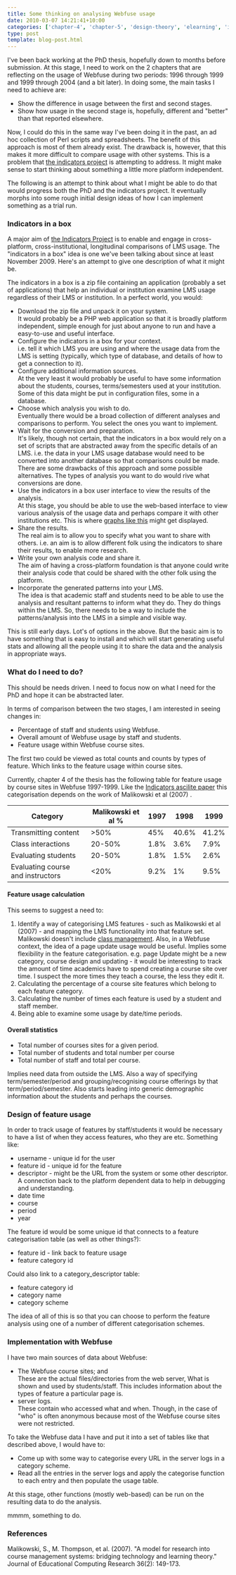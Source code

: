 ```yaml
---
title: Some thinking on analysing Webfuse usage
date: 2010-03-07 14:21:41+10:00
categories: ['chapter-4', 'chapter-5', 'design-theory', 'elearning', 'indicators', 'phd', 'thesis', 'webfuse']
type: post
template: blog-post.html
---
```

I've been back working at the PhD thesis, hopefully down to months before submission. At this stage, I need to work on the 2 chapters that are reflecting on the usage of Webfuse during two periods: 1996 through 1999 and 1999 through 2004 (and a bit later). In doing some, the main tasks I need to achieve are:

- Show the difference in usage between the first and second stages.
- Show how usage in the second stage is, hopefully, different and "better" than that reported elsewhere.

Now, I could do this in the same way I've been doing it in the past, an ad hoc collection of Perl scripts and spreadsheets. The benefit of this approach is most of them already exist. The drawback is, however, that this makes it more difficult to compare usage with other systems. This is a problem that [the indicators project](http://indicatorsproject.wordpress.com/) is attempting to address. It might make sense to start thinking about something a little more platform independent.

The following is an attempt to think about what I might be able to do that would progress both the PhD and the indicators project. It eventually morphs into some rough initial design ideas of how I can implement something as a trial run.

### Indicators in a box

A major aim of [the Indicators Project](http://indicatorsproject.wordpress.com/) is to enable and engage in cross-platform, cross-institutional, longitudinal comparisons of LMS usage. The "indicators in a box" idea is one we've been talking about since at least November 2009. Here's an attempt to give one description of what it might be.

The indicators in a box is a zip file containing an application (probably a set of applications) that help an individual or institution examine LMS usage regardless of their LMS or institution. In a perfect world, you would:

- Download the zip file and unpack it on your system.  
    It would probably be a PHP web application so that it is broadly platform independent, simple enough for just about anyone to run and have a easy-to-use and useful interface.
- Configure the indicators in a box for your context.  
    i.e. tell it which LMS you are using and where the usage data from the LMS is setting (typically, which type of database, and details of how to get a connection to it).
- Configure additional information sources.  
    At the very least it would probably be useful to have some information about the students, courses, terms/semesters used at your institution. Some of this data might be put in configuration files, some in a database.
- Choose which analysis you wish to do.  
    Eventually there would be a broad collection of different analyses and comparisons to perform. You select the ones you want to implement.
- Wait for the conversion and preparation.  
    It's likely, though not certain, that the indicators in a box would rely on a set of scripts that are abstracted away from the specific details of an LMS. i.e. the data in your LMS usage database would need to be converted into another database so that comparisons could be made. There are some drawbacks of this approach and some possible alternatives. The types of analysis you want to do would rive what conversions are done.
- Use the indicators in a box user interface to view the results of the analysis.  
    At this stage, you should be able to use the web-based interface to view various analysis of the usage data and perhaps compare it with other institutions etc. This is where [graphs like this](http://www.flickr.com/photos/david_jones/4037668923/in/set-72157608613577424/) might get displayed.
- Share the results.  
    The real aim is to allow you to specify what you want to share with others. i.e. an aim is to allow different folk using the indicators to share their results, to enable more research.
- Write your own analysis code and share it.  
    The aim of having a cross-platform foundation is that anyone could write their analysis code that could be shared with the other folk using the platform.
- Incorporate the generated patterns into your LMS.  
    The idea is that academic staff and students need to be able to use the analysis and resultant patterns to inform what they do. They do things within the LMS. So, there needs to be a way to include the patterns/analysis into the LMS in a simple and visible way.

This is still early days. Lot's of options in the above. But the basic aim is to have something that is easy to install and which will start generating useful stats and allowing all the people using it to share the data and the analysis in appropriate ways.

### What do I need to do?

This should be needs driven. I need to focus now on what I need for the PhD and hope it can be abstracted later.

In terms of comparison between the two stages, I am interested in seeing changes in:

- Percentage of staff and students using Webfuse.
- Overall amount of Webfuse usage by staff and students.
- Feature usage within Webfuse course sites.

The first two could be viewed as total counts and counts by types of feature. Which links to the feature usage within course sites.

Currently, chapter 4 of the thesis has the following table for feature usage by course sites in Webfuse 1997-1999. Like the [Indicators ascilite paper](http://indicatorsproject.wordpress.com/2009/10/09/the-indicators-project-identifying-effective-learning-adoption-activity-grades-and-external-factors/) this categorisation depends on the work of Malikowski et al (2007) .

| Category | Malikowski et al % | 1997 | 1998 | 1999 |
| --- | --- | --- | --- | --- |
| Transmitting content | \>50% | 45% | 40.6% | 41.2% |
| Class interactions | 20-50% | 1.8% | 3.6% | 7.9% |
| Evaluating students | 20-50% | 1.8% | 1.5% | 2.6% |
| Evaluating course and instructors | <20% | 9.2% | 1% | 9.5% |

#### Feature usage calculation

This seems to suggest a need to:

1. Identify a way of categorising LMS features - such as Malikowski et al (2007) - and mapping the LMS functionality into that feature set.  
    Malikowski doesn't include [class management](/blog2/publications/class-management-the-forgotten-task/). Also, in a Webfuse context, the idea of a page update usage would be useful. Implies some flexibility in the feature categorisation. e.g. page Update might be a new category, course design and updating - it would be interesting to track the amount of time academics have to spend creating a course site over time. I suspect the more times they teach a course, the less they edit it.
2. Calculating the percentage of a course site features which belong to each feature category.
3. Calculating the number of times each feature is used by a student and staff member.
4. Being able to examine some usage by date/time periods.

#### Overall statistics

- Total number of courses sites for a given period.
- Total number of students and total number per course
- Total number of staff and total per course.

Implies need data from outside the LMS. Also a way of specifying term/semester/period and grouping/recognising course offerings by that term/period/semester. Also starts leading into generic demographic information about the students and perhaps the courses.

### Design of feature usage

In order to track usage of features by staff/students it would be necessary to have a list of when they access features, who they are etc. Something like:

- username - unique id for the user
- feature id - unique id for the feature
- descriptor - might be the URL from the system or some other descriptor. A connection back to the platform dependent data to help in debugging and understanding.
- date time
- course
- period
- year

The feature id would be some unique id that connects to a feature categorisation table (as well as other things?):

- feature id - link back to feature usage
- feature category id

Could also link to a category\_descriptor table:

- feature category id
- category name
- category scheme

The idea of all of this is so that you can choose to perform the feature analysis using one of a number of different categorisation schemes.

### Implementation with Webfuse

I have two main sources of data about Webfuse:

- The Webfuse course sites; and  
    These are the actual files/directories from the web server, What is shown and used by students/staff. This includes information about the types of feature a particular page is.
- server logs.  
    These contain who accessed what and when. Though, in the case of "who" is often anonymous because most of the Webfuse course sites were not restricted.

To take the Webfuse data I have and put it into a set of tables like that described above, I would have to:

- Come up with some way to categorise every URL in the server logs in a category scheme.
- Read all the entries in the server logs and apply the categorise function to each entry and then populate the usage table.

At this stage, other functions (mostly web-based) can be run on the resulting data to do the analysis.

mmmm, something to do.

### References

Malikowski, S., M. Thompson, et al. (2007). "A model for research into course management systems: bridging technology and learning theory." Journal of Educational Computing Research 36(2): 149-173.
